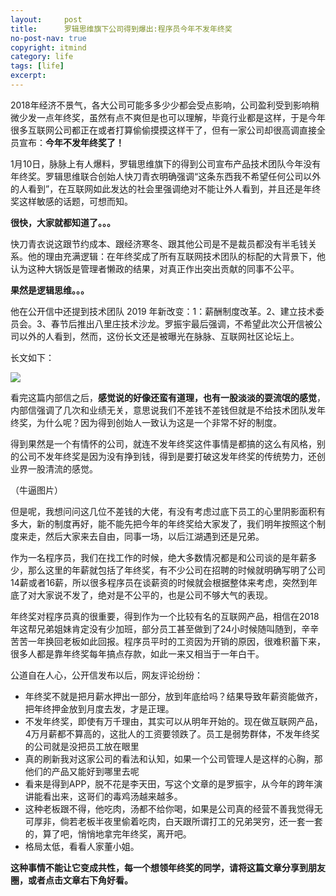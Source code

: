 ```yaml
---
layout:     post
title:      罗辑思维旗下公司得到爆出:程序员今年不发年终奖
no-post-nav: true
copyright: itmind
category: life
tags: [life]
excerpt: 
---
```


2018年经济不景气，各大公司可能多多少少都会受点影响，公司盈利受到影响稍微少发一点年终奖，虽然有点不爽但是也可以理解，毕竟行业都是这样，于是今年很多互联网公司都正在或者打算偷偷摸摸这样干了，但有一家公司却很高调直接全员宣布：**今年不发年终奖了！**

1月10日，脉脉上有人爆料，罗辑思维旗下的得到公司宣布产品技术团队今年没有年终奖。罗辑思维联合创始人快刀青衣明确强调“这条东西我不希望任何公司以外的人看到”，在互联网如此发达的社会里强调绝对不能让外人看到，并且还是年终奖这样敏感的话题，可想而知。

**很快，大家就都知道了。。。**

快刀青衣说这跟节约成本、跟经济寒冬、跟其他公司是不是裁员都没有半毛钱关系。他的理由充满逻辑：在年终奖成了所有互联网技术团队的标配的大背景下，他认为这种大锅饭是管理者懒政的结果，对真正作出突出贡献的同事不公平。

**果然是逻辑思维。。。**

他在公开信中还提到技术团队 2019 年新改变：1：薪酬制度改革。2、建立技术委员会。3、春节后推出八里庄技术沙龙。罗振宇最后强调，不希望此次公开信被公司以外的人看到，然而，这份长文还是被曝光在脉脉、互联网社区论坛上。

长文如下：

![](https://huangfeifei.github.io/assets/images/2019/life/nzj.jpeg)

看完这篇内部信之后，**感觉说的好像还蛮有道理，也有一股淡淡的耍流氓的感觉**，内部信强调了几次和业绩无关，意思说我们不差钱不差钱但就是不给技术团队发年终奖，为什么呢？因为得到创始人一致认为这是一个非常不好的制度。

得到果然是一个有情怀的公司，就连不发年终奖这件事情是都搞的这么有风格，别的公司不发年终奖是因为没有挣到钱，得到是要打破这发年终奖的传统势力，还创业界一股清流的感觉。

（牛逼图片）

但是呢，我想问问这几位不差钱的大佬，有没有考虑过底下员工的心里阴影面积有多大，新的制度再好，能不能先把今年的年终奖给大家发了，我们明年按照这个制度来走，然后大家来去自由，同事一场，以后江湖遇到还是兄弟。

作为一名程序员，我们在找工作的时候，绝大多数情况都是和公司谈的是年薪多少，那么这里的年薪就包括了年终奖，有不少公司在招聘的时候就明确写明了公司14薪或者16薪，所以很多程序员在谈薪资的时候就会根据整体来考虑，突然到年底了对大家说不发了，绝对是不公平的，也是公司不够大气的表现。

年终奖对程序员真的很重要，得到作为一个比较有名的互联网产品，相信在2018年这帮兄弟姐妹肯定没有少加班，部分员工甚至做到了24小时候随叫随到，辛辛苦苦一年换回老板如此回报。程序员平时的工资因为开销的原因，很难积蓄下来，很多人都是靠年终奖每年搞点存款，如此一来又相当于一年白干。

公道自在人心，公开信发布以后，网友评论纷纷：

- 年终奖不就是把月薪水押出一部分，放到年底给吗？结果导致年薪资能做齐，把年终押金放到月度去发，才是正理。
- 不发年终奖，即使有万千理由，其实可以从明年开始的。现在做互联网产品，4万月薪都不算高的，这批人的工资要领跌了。员工是弱势群体，不发年终奖的公司就是没把员工放在眼里
- 真的刷新我对这家公司的看法和认知，如果一个公司管理人是这样的心胸，那他们的产品又能好到哪里去呢
- 看来是得到APP，脱不花是李天田，写这个文章的是罗振宇，从今年的跨年演讲能看出来，这哥们的毒鸡汤越来越多。
- 这种老板跟不得，他吃肉，汤都不给你喝，如果是公司真的经营不善我觉得无可厚非，倘若老板半夜里偷着吃肉，白天跟所谓打工的兄弟哭穷，还一套一套的，算了吧，悄悄地拿完年终奖，离开吧。
- 格局太低，看看人家董小姐。

**这种事情不能让它变成共性，每一个想领年终奖的同学，请将这篇文章分享到朋友圈，或者点击文章右下角好看。**









